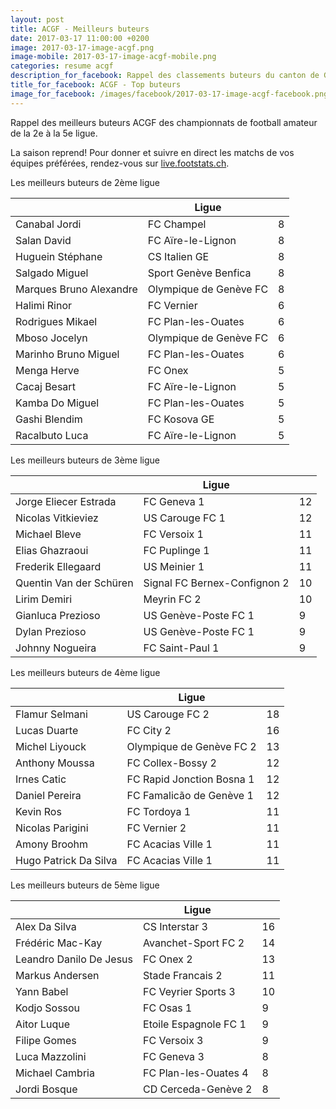 ```yaml
---
layout: post
title: ACGF - Meilleurs buteurs
date: 2017-03-17 11:00:00 +0200
image: 2017-03-17-image-acgf.png
image-mobile: 2017-03-17-image-acgf-mobile.png
categories: resume acgf
description_for_facebook: Rappel des classements buteurs du canton de Genève.
title_for_facebook: ACGF - Top buteurs
image_for_facebook: /images/facebook/2017-03-17-image-acgf-facebook.png
---
```

<p>Rappel des meilleurs buteurs ACGF des championnats de football amateur de la 2e à la 5e ligue.</p>
<p>La saison reprend! Pour donner et suivre en direct les matchs de vos équipes préférées, rendez-vous sur <a href='http://live.footstats.ch'>live.footstats.ch</a>.</p>

<p>Les meilleurs buteurs de 2ème ligue</p><table class="table"><thead><tr><th><i class="fa fa-male"></i></th><th>Ligue</th><th><i class="fa fa-futbol-o"></i></th></tr></thead><tbody><tr><td>Canabal Jordi</td><td>FC Champel</td><td>8</td></tr><tr><td>Salan David</td><td>FC Aïre-le-Lignon</td><td>8</td></tr><tr><td>Huguein Stéphane</td><td>CS Italien GE</td><td>8</td></tr><tr><td>Salgado Miguel</td><td>Sport Genève Benfica</td><td>8</td></tr><tr><td>Marques Bruno Alexandre</td><td>Olympique de Genève FC</td><td>8</td></tr><tr><td>Halimi Rinor</td><td>FC Vernier</td><td>6</td></tr><tr><td>Rodrigues Mikael</td><td>FC Plan-les-Ouates</td><td>6</td></tr><tr><td>Mboso Jocelyn</td><td>Olympique de Genève FC</td><td>6</td></tr><tr><td>Marinho Bruno Miguel</td><td>FC Plan-les-Ouates</td><td>6</td></tr><tr><td>Menga Herve</td><td>FC Onex</td><td>5</td></tr><tr><td>Cacaj Besart</td><td>FC Aïre-le-Lignon</td><td>5</td></tr><tr><td>Kamba Do Miguel</td><td>FC Plan-les-Ouates</td><td>5</td></tr><tr><td>Gashi Blendim</td><td>FC Kosova GE</td><td>5</td></tr><tr><td>Racalbuto Luca</td><td>FC Aïre-le-Lignon</td><td>5</td></tr></tbody></table><p>Les meilleurs buteurs de 3ème ligue</p><table class="table"><thead><tr><th><i class="fa fa-male"></i></th><th>Ligue</th><th><i class="fa fa-futbol-o"></i></th></tr></thead><tbody><tr><td>Jorge Eliecer Estrada</td><td>FC Geneva 1</td><td>12</td></tr><tr><td>Nicolas Vitkieviez</td><td>US Carouge FC 1</td><td>12</td></tr><tr><td>Michael Bleve</td><td>FC Versoix 1</td><td>11</td></tr><tr><td>Elias Ghazraoui</td><td>FC Puplinge 1</td><td>11</td></tr><tr><td>Frederik Ellegaard</td><td>US Meinier 1</td><td>11</td></tr><tr><td>Quentin Van der Schüren</td><td>Signal FC Bernex-Confignon 2</td><td>10</td></tr><tr><td>Lirim Demiri</td><td>Meyrin FC 2</td><td>10</td></tr><tr><td>Gianluca Prezioso</td><td>US Genève-Poste FC 1</td><td>9</td></tr><tr><td>Dylan Prezioso</td><td>US Genève-Poste FC 1</td><td>9</td></tr><tr><td>Johnny Nogueira</td><td>FC Saint-Paul 1</td><td>9</td></tr></tbody></table><p>Les meilleurs buteurs de 4ème ligue</p><table class="table"><thead><tr><th><i class="fa fa-male"></i></th><th>Ligue</th><th><i class="fa fa-futbol-o"></i></th></tr></thead><tbody><tr><td>Flamur Selmani</td><td>US Carouge FC 2</td><td>18</td></tr><tr><td>Lucas Duarte</td><td>FC City 2</td><td>16</td></tr><tr><td>Michel Liyouck</td><td>Olympique de Genève FC 2</td><td>13</td></tr><tr><td>Anthony Moussa</td><td>FC Collex-Bossy 2</td><td>12</td></tr><tr><td>Irnes Catic</td><td>FC Rapid Jonction Bosna 1</td><td>12</td></tr><tr><td>Daniel Pereira</td><td>FC Famalicão de Genève 1</td><td>12</td></tr><tr><td>Kevin Ros</td><td>FC Tordoya 1</td><td>11</td></tr><tr><td>Nicolas Parigini</td><td>FC Vernier 2</td><td>11</td></tr><tr><td>Amony Broohm</td><td>FC Acacias Ville 1</td><td>11</td></tr><tr><td>Hugo Patrick Da Silva</td><td>FC Acacias Ville 1</td><td>11</td></tr></tbody></table><p>Les meilleurs buteurs de 5ème ligue</p><table class="table"><thead><tr><th><i class="fa fa-male"></i></th><th>Ligue</th><th><i class="fa fa-futbol-o"></i></th></tr></thead><tbody><tr><td>Alex Da Silva</td><td>CS Interstar  3</td><td>16</td></tr><tr><td>Frédéric Mac-Kay</td><td>Avanchet-Sport FC 2</td><td>14</td></tr><tr><td>Leandro Danilo De Jesus</td><td>FC Onex 2</td><td>13</td></tr><tr><td>Markus Andersen</td><td>Stade Francais 2</td><td>11</td></tr><tr><td>Yann Babel</td><td>FC Veyrier Sports 3</td><td>10</td></tr><tr><td>Kodjo Sossou</td><td>FC Osas 1</td><td>9</td></tr><tr><td>Aitor Luque</td><td>Etoile Espagnole FC 1</td><td>9</td></tr><tr><td>Filipe Gomes</td><td>FC Versoix 3</td><td>9</td></tr><tr><td>Luca Mazzolini</td><td>FC Geneva 3</td><td>8</td></tr><tr><td>Michael Cambria</td><td>FC Plan-les-Ouates 4</td><td>8</td></tr><tr><td>Jordi Bosque</td><td>CD Cerceda-Genève 2</td><td>8</td></tr></tbody></table>